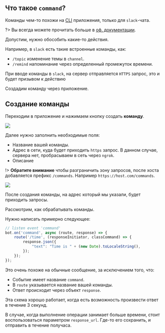 ## Что такое `command`?

Команды чем-то похожи на [CLI](https://ru.wikipedia.org/wiki/%D0%98%D0%BD%D1%82%D0%B5%D1%80%D1%84%D0%B5%D0%B9%D1%81_%D0%BA%D0%BE%D0%BC%D0%B0%D0%BD%D0%B4%D0%BD%D0%BE%D0%B9_%D1%81%D1%82%D1%80%D0%BE%D0%BA%D0%B8) приложения, только для `slack`-чата.

?> Вы всегда можете прочитать больше в [оф. документации](https://api.slack.com/slash-commands).

Допустим, нужно обособить какие-то действия.

Например, в `slack` есть такие встроенные команды, как:
- `/topic` изменение темы в `channel`.
- `/remind` напоминание через определенный промежуток времени.

При вводе команды в `slack`, на сервер отправляется `HTTPS` запрос, это и будет призывом к действию

Создадим команду через приложение.


## Создание команды

Переходим в приложение и нажимаем кнопку создать **команду**.

<img src="./images/create-command.jpg">

Далее нужно заполнить необходимые поля:
- Название вашей команды.
- Адрес в сети, куда будет приходить `https` запрос. В данном случае, сервера нет, пробрасываем в сеть через `ngrok`.
- Описание

!> **Обратите внимание** чтобы разграничить зону запросов, после хоста добавляется префикс `/commands`.
Например `https://host.com/commands`.

<img src="./images/command-create-prew.jpg">

После создания команды, на адрес который мы указали, будет приходить запросы.

Рассмотрим, как обрабатывать команды.

Нужно написать примерно следующее:

```javascript
// listen event 'command'
bot.on('command', async (route, response) => {
    route('/time', (responseInitiator, classCommand) => {
        response.json({
            "text": "Time is " + (new Date).toLocaleString(),
        });
    });
});
```

Это очень похоже на обычные сообщение, за исключением того, что:
- Событие имеет название `command`.
- В `route` указывается название вашей команды.
- Ответ происходит через объект `response`.

Эта схема хорошо работает, когда есть возможность произвести ответ в течение 3 секунд.

В случае, когда выполнение операции занимает больше времени, стоит воспользоваться параметром `response_url`.
Где-то его сохранить, и отправить в течение получаса.